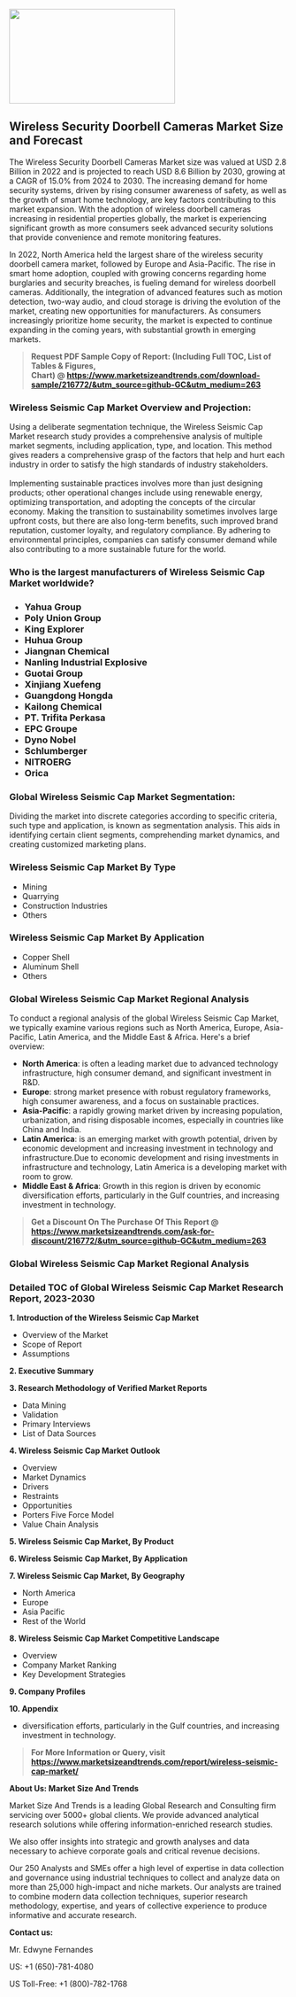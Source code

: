 <p><img class="alignnone size-medium wp-image-20088" src="https://ffe5etoiles.com/wp-content/uploads/2024/12/MST1-300x171.png" alt="" width="300" height="171" /></p><h2>Wireless Security Doorbell Cameras Market Size and Forecast</h2><p>The Wireless Security Doorbell Cameras Market size was valued at USD 2.8 Billion in 2022 and is projected to reach USD 8.6 Billion by 2030, growing at a CAGR of 15.0% from 2024 to 2030. The increasing demand for home security systems, driven by rising consumer awareness of safety, as well as the growth of smart home technology, are key factors contributing to this market expansion. With the adoption of wireless doorbell cameras increasing in residential properties globally, the market is experiencing significant growth as more consumers seek advanced security solutions that provide convenience and remote monitoring features.</p><p>In 2022, North America held the largest share of the wireless security doorbell camera market, followed by Europe and Asia-Pacific. The rise in smart home adoption, coupled with growing concerns regarding home burglaries and security breaches, is fueling demand for wireless doorbell cameras. Additionally, the integration of advanced features such as motion detection, two-way audio, and cloud storage is driving the evolution of the market, creating new opportunities for manufacturers. As consumers increasingly prioritize home security, the market is expected to continue expanding in the coming years, with substantial growth in emerging markets.</p></p><blockquote id="" class=""><strong>Request PDF Sample Copy of Report: (Including Full TOC, List of Tables &amp; Figures, Chart)&nbsp;@&nbsp;<strong><a href="https://www.marketsizeandtrends.com/download-sample/216772/&utm_source=github-GC&utm_medium=263" target="_blank">https://www.marketsizeandtrends.com/download-sample/216772/&utm_source=github-GC&utm_medium=263</a></strong></strong></blockquote><h3 id="" class="">Wireless Seismic Cap Market&nbsp;Overview and Projection:</h3><p id="" class="">Using a deliberate segmentation technique, the Wireless Seismic Cap Market research study provides a comprehensive analysis of multiple market segments, including application, type, and location. This method gives readers a comprehensive grasp of the factors that help and hurt each industry in order to satisfy the high standards of industry stakeholders. <br /> <br />Implementing sustainable practices involves more than just designing products; other operational changes include using renewable energy, optimizing transportation, and adopting the concepts of the circular economy. Making the transition to sustainability sometimes involves large upfront costs, but there are also long-term benefits, such improved brand reputation, customer loyalty, and regulatory compliance. By adhering to environmental principles, companies can satisfy consumer demand while also contributing to a more sustainable future for the world.</p><h3 id="" class="">Who is the largest manufacturers of&nbsp;Wireless Seismic Cap Market worldwide?</h3><h3 class=""><p><ul><li>Yahua Group </li><li> Poly Union Group </li><li> King Explorer </li><li> Huhua Group </li><li> Jiangnan Chemical </li><li> Nanling Industrial Explosive </li><li> Guotai Group </li><li> Xinjiang Xuefeng </li><li> Guangdong Hongda </li><li> Kailong Chemical </li><li> PT. Trifita Perkasa </li><li> EPC Groupe </li><li> Dyno Nobel </li><li> Schlumberger </li><li> NITROERG </li><li> Orica</li></ul></p></h3><h3 id="" class="">Global&nbsp;Wireless Seismic Cap Market Segmentation:</h3><p id="" class="">Dividing the market into discrete categories according to specific criteria, such type and application, is known as segmentation analysis. This aids in identifying certain client segments, comprehending market dynamics, and creating customized marketing plans.</p><h3 id="" class="">Wireless Seismic Cap Market&nbsp;By Type</h3><p><p><ul><li>Mining</li><li> Quarrying</li><li> Construction Industries</li><li> Others</p></li></ul></p></p><h3 id="" class="">Wireless Seismic Cap Market&nbsp;By Application</h3><p class=""><p><ul><li>Copper Shell</li><li> Aluminum Shell</li><li> Others</li></ul></p></p><h3 id="" class="">Global Wireless Seismic Cap Market Regional Analysis</h3><p id="" class="">To conduct a regional analysis of the global Wireless Seismic Cap Market, we typically examine various regions such as North America, Europe, Asia-Pacific, Latin America, and the Middle East &amp; Africa. Here's a brief overview:</p><ul><li><strong>North America</strong>: is often a leading market due to advanced technology infrastructure, high consumer demand, and significant investment in R&amp;D.</li><li><strong>Europe</strong>: strong market presence with robust regulatory frameworks, high consumer awareness, and a focus on sustainable practices.</li><li><strong>Asia-Pacific</strong>: a rapidly growing market driven by increasing population, urbanization, and rising disposable incomes, especially in countries like China and India.</li><li><strong>Latin America</strong>: is an emerging market with growth potential, driven by economic development and increasing investment in technology and infrastructure.Due to economic development and rising investments in infrastructure and technology, Latin America is a developing market with room to grow.</li><li><strong>Middle East &amp; Africa</strong>: Growth in this region is driven by economic diversification efforts, particularly in the Gulf countries, and increasing investment in technology.</li></ul><blockquote id="" class=""><strong>Get a Discount On The Purchase Of This Report @ <strong><a href="https://www.marketsizeandtrends.com/ask-for-discount/216772/&utm_source=github-GC&utm_medium=263" target="_blank">https://www.marketsizeandtrends.com/ask-for-discount/216772/&utm_source=github-GC&utm_medium=263</a></strong></strong></blockquote><h3 id="" class="">Global Wireless Seismic Cap Market Regional Analysis</h3><h3 id="" class="">Detailed TOC of Global Wireless Seismic Cap Market Research Report, 2023-2030</h3><p id="" class=""><strong>1. Introduction of the Wireless Seismic Cap Market</strong></p><ul><li>Overview of the Market</li><li>Scope of Report</li><li>Assumptions</li></ul><p id="" class=""><strong>2. Executive Summary</strong></p><p id="" class=""><strong>3. Research Methodology of Verified Market Reports</strong></p><ul><li>Data Mining</li><li>Validation</li><li>Primary Interviews</li><li>List of Data Sources</li></ul><p id="" class=""><strong>4. Wireless Seismic Cap Market Outlook</strong></p><ul><li>Overview</li><li>Market Dynamics</li><li>Drivers</li><li>Restraints</li><li>Opportunities</li><li>Porters Five Force Model</li><li>Value Chain Analysis</li></ul><p id="" class=""><strong>5. Wireless Seismic Cap Market, By Product</strong></p><p id="" class=""><strong>6. Wireless Seismic Cap Market, By Application</strong></p><p id="" class=""><strong>7. Wireless Seismic Cap Market, By Geography</strong></p><ul><li>North America</li><li>Europe</li><li>Asia Pacific</li><li>Rest of the World</li></ul><p id="" class=""><strong>8. Wireless Seismic Cap Market Competitive Landscape</strong></p><ul><li>Overview</li><li>Company Market Ranking</li><li>Key Development Strategies</li></ul><p id="" class=""><strong>9. Company Profiles</strong></p><p id="" class=""><strong>10. Appendix</strong></p><ul><li>diversification efforts, particularly in the Gulf countries, and increasing investment in technology.</li></ul><blockquote id="" class=""><strong>For More Information or Query, visit <strong><strong><a href="https://www.marketsizeandtrends.com/report/wireless-seismic-cap-market/" target="_blank">https://www.marketsizeandtrends.com/report/wireless-seismic-cap-market/</a></strong></strong></strong></blockquote><p id="" class=""><strong>About Us: Market Size And Trends</strong></p><p id="" class="">Market Size And Trends is a leading Global Research and Consulting firm servicing over 5000+ global clients. We provide advanced analytical research solutions while offering information-enriched research studies.</p><p id="" class="">We also offer insights into strategic and growth analyses and data necessary to achieve corporate goals and critical revenue decisions.</p><p id="" class="">Our 250 Analysts and SMEs offer a high level of expertise in data collection and governance using industrial techniques to collect and analyze data on more than 25,000 high-impact and niche markets. Our analysts are trained to combine modern data collection techniques, superior research methodology, expertise, and years of collective experience to produce informative and accurate research.</p><p id="" class=""><strong>Contact us:</strong></p><p id="" class="">Mr. Edwyne Fernandes</p><p id="" class="">US: +1 (650)-781-4080</p><p id="" class="">US Toll-Free: +1 (800)-782-1768</p>
